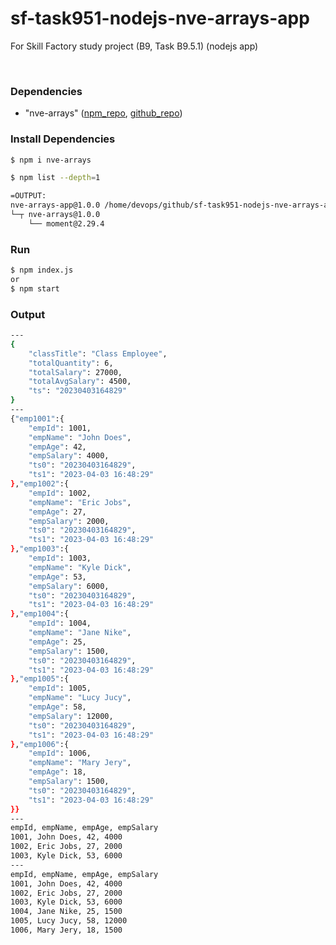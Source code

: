 # sf-task951-nodejs-nve-arrays-app
For Skill Factory study project (B9, Task B9.5.1) (nodejs app)

<br>

### Dependencies

* "nve-arrays" ([npm_repo](https://www.npmjs.com/package/nve-arrays), [github_repo](https://github.com/VictorNuzhdin/sf-task951-nodejs-nve-arrays-package))

### Install Dependencies

```bash
$ npm i nve-arrays

$ npm list --depth=1

=OUTPUT:
nve-arrays-app@1.0.0 /home/devops/github/sf-task951-nodejs-nve-arrays-app
└─┬ nve-arrays@1.0.0
    └── moment@2.29.4
```

### Run

```bash
$ npm index.js
or 
$ npm start
```

### Output
```bash
---
{
    "classTitle": "Class Employee",
    "totalQuantity": 6,
    "totalSalary": 27000,
    "totalAvgSalary": 4500,
    "ts": "20230403164829"
}
---
{"emp1001":{
    "empId": 1001,
    "empName": "John Does",
    "empAge": 42,
    "empSalary": 4000,
    "ts0": "20230403164829",
    "ts1": "2023-04-03 16:48:29"
},"emp1002":{
    "empId": 1002,
    "empName": "Eric Jobs",
    "empAge": 27,
    "empSalary": 2000,
    "ts0": "20230403164829",
    "ts1": "2023-04-03 16:48:29"
},"emp1003":{
    "empId": 1003,
    "empName": "Kyle Dick",
    "empAge": 53,
    "empSalary": 6000,
    "ts0": "20230403164829",
    "ts1": "2023-04-03 16:48:29"
},"emp1004":{
    "empId": 1004,
    "empName": "Jane Nike",
    "empAge": 25,
    "empSalary": 1500,
    "ts0": "20230403164829",
    "ts1": "2023-04-03 16:48:29"
},"emp1005":{
    "empId": 1005,
    "empName": "Lucy Jucy",
    "empAge": 58,
    "empSalary": 12000,
    "ts0": "20230403164829",
    "ts1": "2023-04-03 16:48:29"
},"emp1006":{
    "empId": 1006,
    "empName": "Mary Jery",
    "empAge": 18,
    "empSalary": 1500,
    "ts0": "20230403164829",
    "ts1": "2023-04-03 16:48:29"
}}
---
empId, empName, empAge, empSalary
1001, John Does, 42, 4000
1002, Eric Jobs, 27, 2000
1003, Kyle Dick, 53, 6000
---
empId, empName, empAge, empSalary
1001, John Does, 42, 4000
1002, Eric Jobs, 27, 2000
1003, Kyle Dick, 53, 6000
1004, Jane Nike, 25, 1500
1005, Lucy Jucy, 58, 12000
1006, Mary Jery, 18, 1500
```